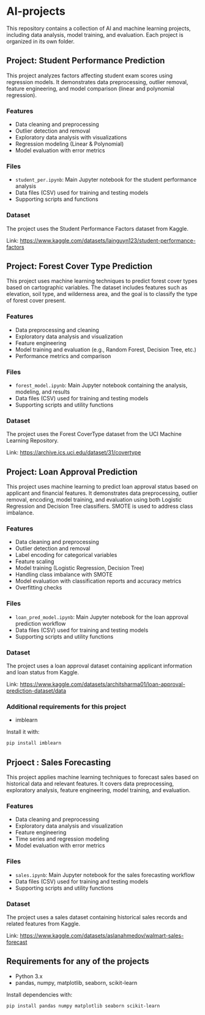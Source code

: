 # AI-projects
This repository contains a collection of AI and machine learning projects, including data analysis, model training, and evaluation. Each project is organized in its own folder.

## Project: Student Performance Prediction
This project analyzes factors affecting student exam scores using regression models. It demonstrates data preprocessing, outlier removal, feature engineering, and model comparison (linear and polynomial regression).

### Features

- Data cleaning and preprocessing
- Outlier detection and removal
- Exploratory data analysis with visualizations
- Regression modeling (Linear & Polynomial)
- Model evaluation with error metrics
  
### Files

- `student_per.ipynb`: Main Jupyter notebook for the student performance analysis
- Data files (CSV) used for training and testing models
- Supporting scripts and functions

### Dataset
The project uses the Student Performance Factors dataset from Kaggle.

Link: https://www.kaggle.com/datasets/lainguyn123/student-performance-factors

## Project: Forest Cover Type Prediction
This project uses machine learning techniques to predict forest cover types based on cartographic variables. The dataset includes features such as elevation, soil type, and wilderness area, and the goal is to classify the type of forest cover present.

### Features

- Data preprocessing and cleaning
- Exploratory data analysis and visualization
- Feature engineering
- Model training and evaluation (e.g., Random Forest, Decision Tree, etc.)
- Performance metrics and comparison

### Files

- `forest_model.ipynb`: Main Jupyter notebook containing the analysis, modeling, and results
- Data files (CSV) used for training and testing models
- Supporting scripts and utility functions

### Dataset
The project uses the Forest CoverType dataset from the UCI Machine Learning Repository.

Link: https://archive.ics.uci.edu/dataset/31/covertype

## Project: Loan Approval Prediction
This project uses machine learning to predict loan approval status based on applicant and financial features. It demonstrates data preprocessing, outlier removal, encoding, model training, and evaluation using both Logistic Regression and Decision Tree classifiers. SMOTE is used to address class imbalance.

### Features

- Data cleaning and preprocessing
- Outlier detection and removal
- Label encoding for categorical variables
- Feature scaling
- Model training (Logistic Regression, Decision Tree)
- Handling class imbalance with SMOTE
- Model evaluation with classification reports and accuracy metrics
- Overfitting checks

### Files

- `loan_pred_model.ipynb`: Main Jupyter notebook for the loan approval prediction workflow
- Data files (CSV) used for training and testing models
- Supporting scripts and utility functions

### Dataset
The project uses a loan approval dataset containing applicant information and loan status from Kaggle.

Link: https://www.kaggle.com/datasets/architsharma01/loan-approval-prediction-dataset/data

### Additional requirements for this project
- imblearn

Install it with:
```bash
pip install imblearn
```

## Prjoect : Sales Forecasting
This project applies machine learning techniques to forecast sales based on historical data and relevant features. It covers data preprocessing, exploratory analysis, feature engineering, model training, and evaluation.

### Features

- Data cleaning and preprocessing
- Exploratory data analysis and visualization
- Feature engineering
- Time series and regression modeling
- Model evaluation with error metrics

### Files

- `sales.ipynb`: Main Jupyter notebook for the sales forecasting workflow
- Data files (CSV) used for training and testing models
- Supporting scripts and utility functions

### Dataset
The project uses a sales dataset containing historical sales records and related features from Kaggle.

Link: 
https://www.kaggle.com/datasets/aslanahmedov/walmart-sales-forecast


## Requirements for any of the projects

- Python 3.x
- pandas, numpy, matplotlib, seaborn, scikit-learn
  
Install dependencies with:
```bash
pip install pandas numpy matplotlib seaborn scikit-learn
```
